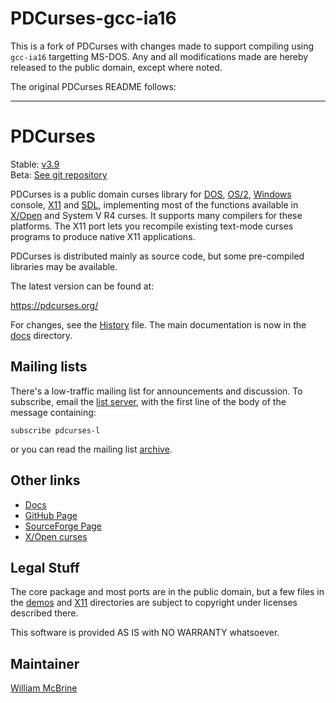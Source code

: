 # PDCurses-gcc-ia16

This is a fork of PDCurses with changes made to support compiling using
`gcc-ia16` targetting MS-DOS. Any and all modifications made are
hereby released to the public domain, except where noted.

The original PDCurses README follows:

***

PDCurses
========

Stable: [v3.9]  
Beta: [See git repository][git]

PDCurses is a public domain curses library for [DOS], [OS/2], [Windows]
console, [X11] and [SDL], implementing most of the functions available
in [X/Open][xopen] and System V R4 curses. It supports many compilers
for these platforms. The X11 port lets you recompile existing text-mode
curses programs to produce native X11 applications.

PDCurses is distributed mainly as source code, but some pre-compiled
libraries may be available.

The latest version can be found at:

   <https://pdcurses.org/>

For changes, see the [History] file. The main documentation is now in
the [docs] directory.


Mailing lists
-------------

There's a low-traffic mailing list for announcements and discussion. To
subscribe, email the [list server], with the first line of the body of
the message containing:

`subscribe pdcurses-l`

or you can read the mailing list [archive].


Other links
-----------

* [Docs][docs]
* [GitHub Page][git]
* [SourceForge Page]
* [X/Open curses][xopen]


Legal Stuff
-----------

The core package and most ports are in the public domain, but a few
files in the [demos] and [X11][xstatus] directories are subject to
copyright under licenses described there.

This software is provided AS IS with NO WARRANTY whatsoever.


Maintainer
----------

[William McBrine]


[v3.9]: https://github.com/wmcbrine/PDCurses/releases/tag/3.9
[git]: https://github.com/wmcbrine/PDCurses

[History]: docs/HISTORY.md
[docs]: docs/README.md

[list server]: mailto:majordomo@lightlink.com
[archive]: https://www.mail-archive.com/pdcurses-l@lightlink.com/

[SourceForge Page]: https://sourceforge.net/projects/pdcurses
[xopen]: https://pubs.opengroup.org/onlinepubs/007908799/cursesix.html

[DOS]: dos/README.md
[OS/2]: os2/README.md
[SDL]: sdl2/README.md
[Windows]: wincon/README.md
[X11]: x11/README.md

[demos]: demos/README.md#distribution-status
[xstatus]: x11/README.md#distribution-status

[William McBrine]: https://wmcbrine.com/
